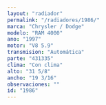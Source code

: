 ```yaml
---
layout: "radiador"
permalink: "/radiadores/1986/"
marca: "Chrysler / Dodge"
modelo: "RAM 4000"
ano: "1997"
motor: "V8 5.9"
transmision: "Automática"
parte: "431335"
clima: "Con clima"
alto: "31 5/8"
ancho: "19 3/16"
observaciones: ""
id: "1986"
---
```


